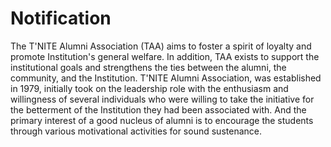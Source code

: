 # Notification
The T'NITE Alumni Association (TAA) aims to foster a spirit of loyalty and promote Institution's general welfare. 
In addition, TAA exists to support the institutional goals and strengthens the ties between the alumni, the community, and the Institution.
T'NITE Alumni Association, was established in 1979, initially took on the leadership role with the enthusiasm and willingness of several individuals who were willing to take the initiative for the betterment of the Institution they had been associated with. 
And the primary interest of a good nucleus of alumni is to encourage the students through various motivational activities for sound sustenance. 

